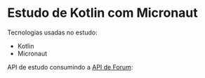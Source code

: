 # Estudo de Kotlin com Micronaut

Tecnologias usadas no estudo:

- Kotlin
- Micronaut

API de estudo consumindo a [API de Forum](https://github.com/rodri-oliveira-dev/kotlin-spring-api):

